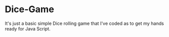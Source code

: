 # Dice-Game

It's just a basic simple Dice rolling game that I've coded as to get my hands ready for Java Script.
